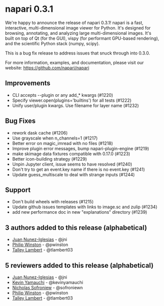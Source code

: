 # napari 0.3.1

We're happy to announce the release of napari 0.3.1!
napari is a fast, interactive, multi-dimensional image viewer for Python.
It's designed for browsing, annotating, and analyzing large multi-dimensional
images. It's built on top of Qt (for the GUI), vispy (for performant GPU-based
rendering), and the scientific Python stack (numpy, scipy).

This is a bug fix release to address issues that snuck through into 0.3.0.

For more information, examples, and documentation, please visit our website:
https://github.com/napari/napari


## Improvements
- CLI accepts --plugin or any add_* kwargs (#1220)
- Specify viewer.open(plugins='builtins') for all tests (#1222)
- Unify user/plugin kwargs.  Use filename for layer name (#1232)

## Bug Fixes
- rework dask cache (#1206)
- Use grayscale when n_channels=1 (#1217)
- Better error on magic_imread with no files (#1218)
- Improve plugin error messages, bump napari-plugin-engine (#1219)
- make skimage data fixtures compatible with 0.17.0 (#1223)
- Better icon-building strategy (#1229)
- Unpin Jupyter client, issue seems to have resolved (#1240)
- Don't try to get an event.key name if there is no event.key (#1241)
- Update guess_multiscale to deal with strange inputs (#1244)


## Support
- Don't build wheels with releases (#1215)
- Update github issues templates with links to image.sc and zulip  (#1234)
- add new performance doc in new "explanations" directory (#1239)


## 3 authors added to this release (alphabetical)

- [Juan Nunez-Iglesias](https://github.com/napari/napari/commits?author=jni) - @jni
- [Philip Winston](https://github.com/napari/napari/commits?author=pwinston) - @pwinston
- [Talley Lambert](https://github.com/napari/napari/commits?author=tlambert03) - @tlambert03


## 5 reviewers added to this release (alphabetical)

- [Juan Nunez-Iglesias](https://github.com/napari/napari/commits?author=jni) - @jni
- [Kevin Yamauchi](https://github.com/napari/napari/commits?author=kevinyamauchi) - @kevinyamauchi
- [Nicholas Sofroniew](https://github.com/napari/napari/commits?author=sofroniewn) - @sofroniewn
- [Philip Winston](https://github.com/napari/napari/commits?author=pwinston) - @pwinston
- [Talley Lambert](https://github.com/napari/napari/commits?author=tlambert03) - @tlambert03
